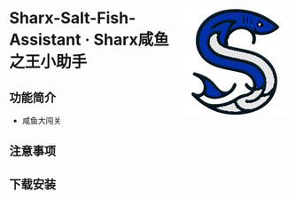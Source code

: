 <div>
<p>
<img src="./assets/images/ui/logo.png" align="right" />
</p>
<h1>
Sharx-Salt-Fish-Assistant · Sharx咸鱼之王小助手
</h1>
</div>






## 功能简介

- 咸鱼大闯关

## 注意事项



## 下载安装

